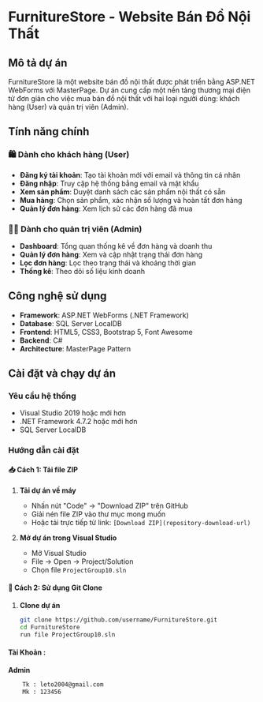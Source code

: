 # FurnitureStore - Website Bán Đồ Nội Thất

## Mô tả dự án

FurnitureStore là một website bán đồ nội thất được phát triển bằng ASP.NET WebForms với MasterPage. Dự án cung cấp một nền tảng thương mại điện tử đơn giản cho việc mua bán đồ nội thất với hai loại người dùng: khách hàng (User) và quản trị viên (Admin).

## Tính năng chính

### 🛍️ Dành cho khách hàng (User)
- **Đăng ký tài khoản**: Tạo tài khoản mới với email và thông tin cá nhân
- **Đăng nhập**: Truy cập hệ thống bằng email và mật khẩu
- **Xem sản phẩm**: Duyệt danh sách các sản phẩm nội thất có sẵn
- **Mua hàng**: Chọn sản phẩm, xác nhận số lượng và hoàn tất đơn hàng
- **Quản lý đơn hàng**: Xem lịch sử các đơn hàng đã mua

### 👨‍💼 Dành cho quản trị viên (Admin)
- **Dashboard**: Tổng quan thống kê về đơn hàng và doanh thu
- **Quản lý đơn hàng**: Xem và cập nhật trạng thái đơn hàng
- **Lọc đơn hàng**: Lọc theo trạng thái và khoảng thời gian
- **Thống kê**: Theo dõi số liệu kinh doanh

## Công nghệ sử dụng

- **Framework**: ASP.NET WebForms (.NET Framework)
- **Database**: SQL Server LocalDB
- **Frontend**: HTML5, CSS3, Bootstrap 5, Font Awesome
- **Backend**: C#
- **Architecture**: MasterPage Pattern

## Cài đặt và chạy dự án

### Yêu cầu hệ thống
- Visual Studio 2019 hoặc mới hơn
- .NET Framework 4.7.2 hoặc mới hơn
- SQL Server LocalDB

### Hướng dẫn cài đặt

#### 📥 Cách 1: Tải file ZIP
1. **Tải dự án về máy**
   - Nhấn nút "Code" → "Download ZIP" trên GitHub
   - Giải nén file ZIP vào thư mục mong muốn
   - Hoặc tải trực tiếp từ link: `[Download ZIP](repository-download-url)`

2. **Mở dự án trong Visual Studio**
   - Mở Visual Studio
   - File → Open → Project/Solution
   - Chọn file `ProjectGroup10.sln`

#### 🔄 Cách 2: Sử dụng Git Clone
1. **Clone dự án**
   ```bash
   git clone https://github.com/username/FurnitureStore.git
   cd FurnitureStore
   run file ProjectGroup10.sln
#### Tài Khoản :
**Admin**
```bash
    Tk : leto2004@gmail.com
    Mk : 123456

